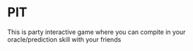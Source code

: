 # PIT
This is party interactive game where you can compite in your oracle/prediction skill with your friends
